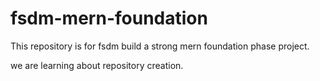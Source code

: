 # fsdm-mern-foundation
This repository is for fsdm build a strong mern foundation phase project.

we are learning about repository creation.
